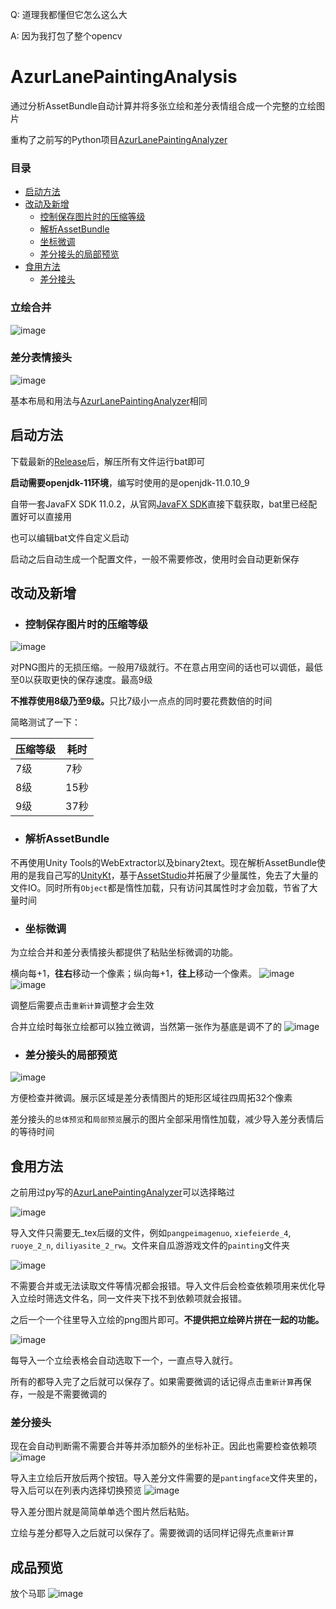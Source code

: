 Q: 道理我都懂但它怎么这么大

A: 因为我打包了整个opencv

# AzurLanePaintingAnalysis
通过分析AssetBundle自动计算并将多张立绘和差分表情组合成一个完整的立绘图片

重构了之前写的Python项目[AzurLanePaintingAnalyzer](https://github.com/Deficuet/AzurLanePaintingAnalyzer)

### 目录

- [启动方法](#启动方法)
- [改动及新增](#改动及新增)
  - [控制保存图片时的压缩等级](#控制保存图片时的压缩等级)
  - [解析AssetBundle](#%E8%A7%A3%E6%9E%90assetbundle)
  - [坐标微调](#坐标微调)
  - [差分接头的局部预览](#差分接头的局部预览)
- [食用方法](#食用方法)
  - [差分接头](#差分接头)

### 立绘合并
![image](https://user-images.githubusercontent.com/36525579/163659659-baebddf8-b848-45ee-8154-b46daea25081.png)

### 差分表情接头
![image](https://user-images.githubusercontent.com/36525579/163659667-325deefe-2280-4523-9459-8caa688757f7.png)


基本布局和用法与[AzurLanePaintingAnalyzer](https://github.com/Deficuet/AzurLanePaintingAnalyzer)相同

## 启动方法
下载最新的[Release](https://github.com/Deficuet/AzurLanePaintingAnalysis-Kt/releases)后，解压所有文件运行bat即可

<b>启动需要openjdk-11环境</b>，编写时使用的是openjdk-11.0.10_9

自带一套JavaFX SDK 11.0.2，从官网[JavaFX SDK](https://gluonhq.com/products/javafx/)直接下载获取，bat里已经配置好可以直接用

也可以编辑bat文件自定义启动

启动之后自动生成一个配置文件，一般不需要修改，使用时会自动更新保存

## 改动及新增
- ### 控制保存图片时的压缩等级
![image](https://user-images.githubusercontent.com/36525579/163660015-59cb2b4c-4055-4e13-aa92-2021dc260ac1.png)

对PNG图片的无损压缩。一般用7级就行。不在意占用空间的话也可以调低，最低至0以获取更快的保存速度。最高9级

<b>不推荐使用8级乃至9级。</b>只比7级小一点点的同时要花费数倍的时间

简略测试了一下：

| 压缩等级 | 耗时 |
| ------- | ---- |
|   7级   |  7秒 |
|   8级   | 15秒 |
|   9级   | 37秒 |

- ### 解析AssetBundle
不再使用Unity Tools的WebExtractor以及binary2text。现在解析AssetBundle使用的是我自己写的[UnityKt](https://github.com/Deficuet/UnityKt)，基于[AssetStudio](https://github.com/Perfare/AssetStudio)并拓展了少量属性，免去了大量的文件IO。同时所有`Object`都是惰性加载，只有访问其属性时才会加载，节省了大量时间

- ### 坐标微调
为立绘合并和差分表情接头都提供了粘贴坐标微调的功能。

横向每+1，**往右**移动一个像素；纵向每+1，**往上**移动一个像素。
![image](https://user-images.githubusercontent.com/36525579/163660673-c7406669-f57a-48c5-b6ed-52b0594b20ee.png)
![image](https://user-images.githubusercontent.com/36525579/163660720-69962908-226c-4a16-8479-2af10d8b6591.png)

调整后需要点击`重新计算`调整才会生效

合并立绘时每张立绘都可以独立微调，当然第一张作为基底是调不了的
![image](https://user-images.githubusercontent.com/36525579/163660931-806ca73e-def3-49f7-ac7b-a33a3dc812e8.png)

- ### 差分接头的局部预览
![image](https://user-images.githubusercontent.com/36525579/163661090-7a2d4588-59c8-4389-ad5e-adaa3a380f60.png)

方便检查并微调。展示区域是差分表情图片的矩形区域往四周拓32个像素

差分接头的`总体预览`和`局部预览`展示的图片全部采用惰性加载，减少导入差分表情后的等待时间
## 食用方法
之前用过py写的[AzurLanePaintingAnalyzer](https://github.com/Deficuet/AzurLanePaintingAnalyzer)可以选择略过

![image](https://user-images.githubusercontent.com/36525579/163661419-df0c3f6d-65b4-4827-b1b2-7c646615ace7.png)

导入文件只需要无_tex后缀的文件，例如`pangpeimagenuo`, `xiefeierde_4`, `ruoye_2_n`, `diliyasite_2_rw`。文件来自瓜游游戏文件的`painting`文件夹

![image](https://user-images.githubusercontent.com/36525579/163661590-0e1f4415-749e-411e-81f7-5d7475c9ae0b.png)

不需要合并或无法读取文件等情况都会报错。导入文件后会检查依赖项用来优化导入立绘时筛选文件名，同一文件夹下找不到依赖项就会报错。

之后一个一个往里导入立绘的png图片即可。**不提供把立绘碎片拼在一起的功能。**

![image](https://user-images.githubusercontent.com/36525579/163661671-dcb12c8d-0c81-4e05-bc00-954dc15997f3.png)

每导入一个立绘表格会自动选取下一个，一直点导入就行。

所有的都导入完了之后就可以保存了。如果需要微调的话记得点击`重新计算`再保存，一般是不需要微调的

### 差分接头
现在会自动判断需不需要合并等并添加额外的坐标补正。因此也需要检查依赖项
![image](https://user-images.githubusercontent.com/36525579/163661853-1588a80e-bf7d-4cab-bbb1-f39030d1e397.png)

导入主立绘后开放后两个按钮。导入差分文件需要的是`pantingface`文件夹里的，导入后可以在列表内选择切换预览
![image](https://user-images.githubusercontent.com/36525579/163662005-23338c17-161b-45ad-8b0a-e70385dc4ef4.png)

导入差分图片就是简简单单选个图片然后粘贴。

立绘与差分都导入之后就可以保存了。需要微调的话同样记得先点`重新计算`

## 成品预览
放个马耶
![image](https://user-images.githubusercontent.com/36525579/163662218-7d870806-943f-4113-9299-bc065b3363d2.png)
